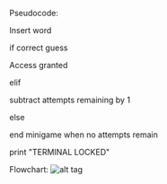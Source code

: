 Pseudocode:

Insert word

if correct guess

   Access granted
   
elif

   subtract attempts remaining by 1
   
else

   end minigame when no attempts remain
   
print "TERMINAL LOCKED"




Flowchart: ![alt tag](https://i.imgur.com/v1GjlIc.png)



